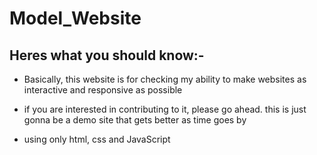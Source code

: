 # Model_Website
## Heres what you should know:-

- Basically, this website is for checking my ability to make websites as interactive and responsive as possible

- if you are interested in contributing to it, please go ahead. this is just gonna be a demo site that gets better as time goes by

- using only html, css and JavaScript
